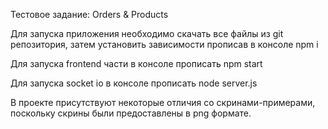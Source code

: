 Тестовое задание: Orders & Products 		

Для запуска приложения необходимо скачать все файлы из git репозитория, затем установить зависимости прописав в консоле npm i

Для запуска frontend части в консоле прописать npm start 

Для запуска socket io в консоле прописать node server.js

В проекте присутствуют некоторые отличия со скринами-примерами, поскольку скрины были предоставлены в png формате.
